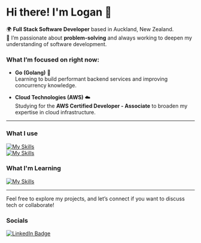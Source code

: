 # Hi there! I'm Logan 👋

🌍 **Full Stack Software Developer** based in Auckland, New Zealand.  
🔧 I’m passionate about **problem-solving** and always working to deepen my understanding of software development.

### What I’m focused on right now:
- **Go (Golang)** 🚀  
  Learning to build performant backend services and improving concurrency knowledge.

- **Cloud Technologies (AWS)** ☁️  
  Studying for the **AWS Certified Developer - Associate** to broaden my expertise in cloud infrastructure.

---

### What I use
[![My Skills](https://skillicons.dev/icons?i=ts,react,html,css,tailwind)](https://skillicons.dev)<br/>
[![My Skills](https://skillicons.dev/icons?i=vitest,sqlite,git,nodejs,express)](https://skillicons.dev)  

### What I'm Learning
[![My Skills](https://skillicons.dev/icons?i=go,aws,cs,dotnet)](https://skillicons.dev)

---

Feel free to explore my projects, and let’s connect if you want to discuss tech or collaborate!


### Socials

<div id="badges">
  <a href="https://www.linkedin.com/in/logan-bennett-dev/">
    <img src="https://img.shields.io/badge/LinkedIn-blue?style=for-the-badge&logo=linkedin&logoColor=white" alt="LinkedIn Badge"/>
  </a>
</div>

<!--
**LB-developer/LB-developer** is a ✨ _special_ ✨ repository because its `README.md` (this file) appears on your GitHub profile.

Here are some ideas to get you started:

- 🔭 I’m currently working on ...
- 🌱 I’m currently learning ...
- 👯 I’m looking to collaborate on ...
- 🤔 I’m looking for help with ...
- 💬 Ask me about ...
- 📫 How to reach me: ...
- 😄 Pronouns: ...
- ⚡ Fun fact: ...
-->
